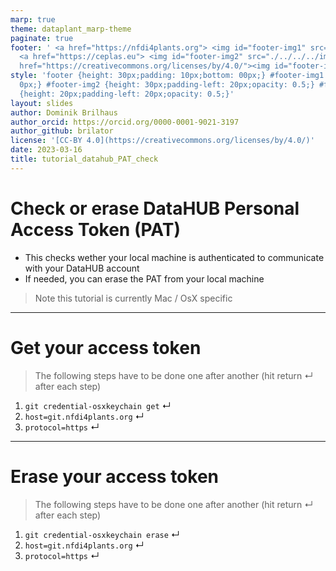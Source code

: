 ```yaml
---
marp: true
theme: dataplant_marp-theme
paginate: true
footer: ' <a href="https://nfdi4plants.org"> <img id="footer-img1" src="./../../../img/_logos/DataPLANT/DataPLANT_logo_square_bg_transparent.svg"></a>
  <a href="https://ceplas.eu"> <img id="footer-img2" src="./../../../img/_logos/CEPLAS/CEPLAS_Icon.jpeg"></a><a
  href="https://creativecommons.org/licenses/by/4.0/"><img id="footer-img3" src="./../../../img/_logos/CreativeCommons/by.svg"></a> '
style: 'footer {height: 30px;padding: 10px;bottom: 00px;} #footer-img1 {height: 30px;padding-left:
  0px;} #footer-img2 {height: 30px;padding-left: 20px;opacity: 0.5;} #footer-img3
  {height: 20px;padding-left: 20px;opacity: 0.5;}'
layout: slides
author: Dominik Brilhaus
author_orcid: https://orcid.org/0000-0001-9021-3197
author_github: brilator
license: '[CC-BY 4.0](https://creativecommons.org/licenses/by/4.0/)'
date: 2023-03-16
title: tutorial_datahub_PAT_check
---
```


# Check or erase DataHUB Personal Access Token (PAT)

- This checks wether your local machine is authenticated to communicate with your DataHUB account
- If needed, you can erase the PAT from your local machine 
> Note this tutorial is currently Mac / OsX specific

<!-- TODO add options for windows and linux -->

<!-- Source to slide(s) -->
<!-- ../../bricks/tutorial_datahub_PAT_check-title.md -->


---

# Get your access token

> The following steps have to be done one after another (hit return &#8629; after each step)

1. `git credential-osxkeychain get` &#8629;
2. `host=git.nfdi4plants.org`  &#8629;
3. `protocol=https` &#8629;

<!-- Source to slide(s) -->
<!-- ../../bricks/tutorial_datahub_PAT_check-Get_your_access_token.md -->


---

# Erase your access token

> The following steps have to be done one after another (hit return &#8629; after each step)

1. `git credential-osxkeychain erase` &#8629;
2. `host=git.nfdi4plants.org`  &#8629;
3. `protocol=https` &#8629;

<!-- Source to slide(s) -->
<!-- ../../bricks/tutorial_datahub_PAT_check-Erase_your_access_token.md -->

